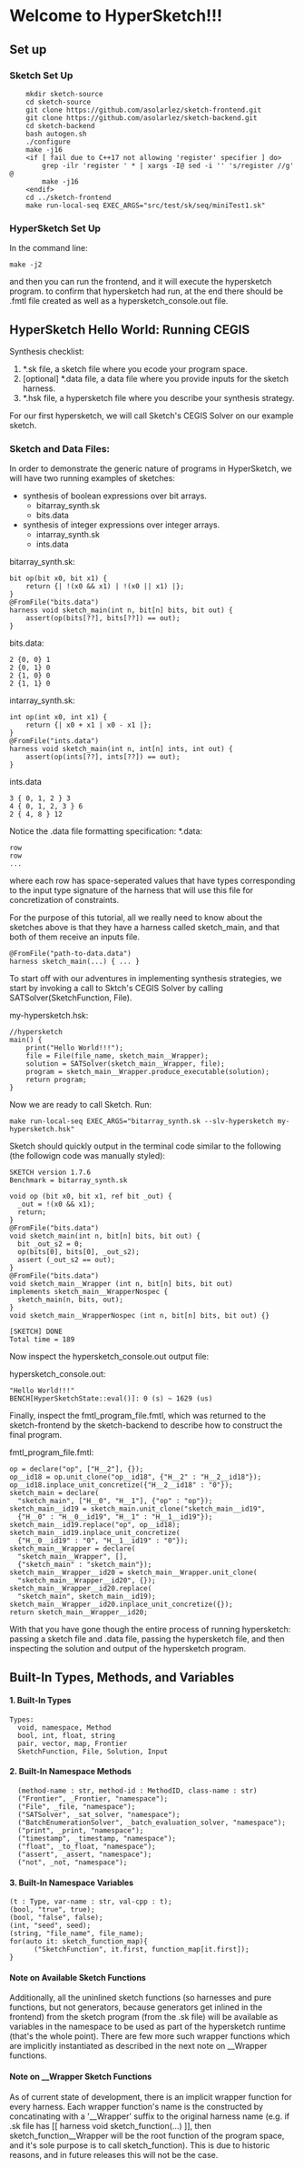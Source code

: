 # Welcome to HyperSketch!!!

## Set up

### Sketch Set Up

```
    mkdir sketch-source
    cd sketch-source
    git clone https://github.com/asolarlez/sketch-frontend.git   
    git clone https://github.com/asolarlez/sketch-backend.git
    cd sketch-backend
    bash autogen.sh
    ./configure
    make -j16
    <if [ fail due to C++17 not allowing 'register' specifier ] do>
        grep -ilr 'register ' * | xargs -I@ sed -i '' 's/register //g' @
        make -j16
    <endif>
    cd ../sketch-frontend
    make run-local-seq EXEC_ARGS="src/test/sk/seq/miniTest1.sk"

```

### HyperSketch Set Up

In the command line:
    
    make -j2

and then you can run the frontend, and it will execute the hypersketch program.
to confirm that hypersketch had run, at the end there should be .fmtl file created as well as a hypersketch_console.out file.

[//]: # (## Hello World example)

[//]: # (```)

[//]: # (hypersketch main&#40;&#41; {)

[//]: # (    print&#40;"Hello World!"&#41;;)

[//]: # (})

[//]: # (```)

[//]: # ()
[//]: # (hypersketch_console.out:)

[//]: # (```)

[//]: # (Hello World!)

[//]: # (```)

## HyperSketch Hello World: Running CEGIS

Synthesis checklist:
1. *.sk file, a sketch file where you ecode your program space.
2. [optional] *.data file, a data file where you provide inputs for the sketch harness.
3. *.hsk file, a hypersketch file where you describe your synthesis strategy.

For our first hypersketch, we will call Sketch's CEGIS Solver on our example sketch.

### Sketch and Data Files:

In order to demonstrate the generic nature of programs in HyperSketch,
we will have two running examples of sketches:

- synthesis of boolean expressions over bit arrays.
    - bitarray_synth.sk
    - bits.data
- synthesis of integer expressions over integer arrays.
    - intarray_synth.sk
    - ints.data

bitarray_synth.sk:
```
bit op(bit x0, bit x1) {
    return {| !(x0 && x1) | !(x0 || x1) |};
}
@FromFile("bits.data")
harness void sketch_main(int n, bit[n] bits, bit out) {
    assert(op(bits[??], bits[??]) == out);
}
```

bits.data:
```
2 {0, 0} 1
2 {0, 1} 0
2 {1, 0} 0
2 {1, 1} 0
```

intarray_synth.sk:
```
int op(int x0, int x1) {
    return {| x0 + x1 | x0 - x1 |};
}
@FromFile("ints.data")
harness void sketch_main(int n, int[n] ints, int out) {
    assert(op(ints[??], ints[??]) == out);
}
```

ints.data
```
3 { 0, 1, 2 } 3
4 { 0, 1, 2, 3 } 6
2 { 4, 8 } 12
```

Notice the .data file formatting specification:
*.data:
```
row
row
...
```
where each row has space-seperated values that have types corresponding to the input type signature of the harness that will use this file for concretization of constraints.

For the purpose of this tutorial, all we really need to know about the sketches above is that they have a harness called sketch_main, and that both of them receive an inputs file.
```
@FromFile("path-to-data.data")
harness sketch_main(...) { ... }
```

To start off with our adventures in implementing synthesis strategies, we start by invoking a call to Sktch's CEGIS Solver by calling
SATSolver(SketchFunction, File).

[//]: # (solve_sketch&#40;SketchFunction, File, Finder = SATFinder [or NumericalFinder or EnumerationFinder]&#41;.)

my-hypersketch.hsk:
```
//hypersketch 
main() {
    print("Hello World!!!");
    file = File(file_name, sketch_main__Wrapper);
    solution = SATSolver(sketch_main__Wrapper, file);
    program = sketch_main__Wrapper.produce_executable(solution);
    return program;
}
```

Now we are ready to call Sketch. Run:

``
  make run-local-seq EXEC_ARGS="bitarray_synth.sk --slv-hypersketch my-hypersketch.hsk"
``

Sketch should quickly output in the terminal code similar to the following (the followign code was manually styled):

```
SKETCH version 1.7.6
Benchmark = bitarray_synth.sk

void op (bit x0, bit x1, ref bit _out) {
  _out = !(x0 && x1);
  return;
}
@FromFile("bits.data")
void sketch_main(int n, bit[n] bits, bit out) {
  bit _out_s2 = 0;
  op(bits[0], bits[0], _out_s2);
  assert (_out_s2 == out);
}
@FromFile("bits.data")
void sketch_main__Wrapper (int n, bit[n] bits, bit out) 
implements sketch_main__WrapperNospec {
  sketch_main(n, bits, out);
}
void sketch_main__WrapperNospec (int n, bit[n] bits, bit out) {}

[SKETCH] DONE
Total time = 189
```

Now inspect the hypersketch_console.out output file:

hypersketch_console.out:
```
"Hello World!!!" 
BENCH[HyperSketchState::eval()]: 0 (s) ~ 1629 (us)
```

Finally, inspect the fmtl_program_file.fmtl, which was returned to the sketch-frontend by the sketch-backend to describe how to construct the final program.

fmtl_program_file.fmtl:

```
op = declare("op", ["H__2"], {});
op__id18 = op.unit_clone("op__id18", {"H__2" : "H__2__id18"});
op__id18.inplace_unit_concretize({"H__2__id18" : "0"});
sketch_main = declare(
  "sketch_main", ["H__0", "H__1"], {"op" : "op"});
sketch_main__id19 = sketch_main.unit_clone("sketch_main__id19",
  {"H__0" : "H__0__id19", "H__1" : "H__1__id19"});
sketch_main__id19.replace("op", op__id18);
sketch_main__id19.inplace_unit_concretize(
  {"H__0__id19" : "0", "H__1__id19" : "0"});
sketch_main__Wrapper = declare(
  "sketch_main__Wrapper", [], 
  {"sketch_main" : "sketch_main"});
sketch_main__Wrapper__id20 = sketch_main__Wrapper.unit_clone(
  "sketch_main__Wrapper__id20", {});
sketch_main__Wrapper__id20.replace(
  "sketch_main", sketch_main__id19);
sketch_main__Wrapper__id20.inplace_unit_concretize({});
return sketch_main__Wrapper__id20;
```

With that you have gone though the entire process of running hypersketch: passing a sketch file and .data file, passing the hypersketch file, and then inspecting the solution and output of the hypersketch program.


## Built-In Types, Methods, and Variables

[//]: # (1. built-in types)

[//]: # (2. built-in methods)

[//]: # (3. built-in variables)

#### 1. Built-In Types

[//]: # (```)

[//]: # (Types:)

[//]: # (  void, namespace, Method)

[//]: # (  bool, int, float, string)

[//]: # (  SketchFunction, File, Solution, Input)

[//]: # (  PolyPair, PolyVec, PolyMap, PolyFrontier)

[//]: # (  )
```
Types:
  void, namespace, Method
  bool, int, float, string
  pair, vector, map, Frontier
  SketchFunction, File, Solution, Input
```

[//]: # (  syntax:)

[//]: # (    type name; // var-val-type-id : VarValType)

[//]: # (  )
[//]: # (  void _void; // void_val_type)

[//]: # (  int i; // int_val_type)

[//]: # (  bool b; // int_val_type)

[//]: # (  string s; // string_val_type)

[//]: # ( )
[//]: # (  float float_val; // float_val_type)

[//]: # (  File* file; // file_val_type)

[//]: # (  )
[//]: # (  Method* method; // method_val_type)

[//]: # (  SketchFunction* skfunc; // skfunc_val_type)

[//]: # (  HoleVarStore* solution; // solution_val_type)

[//]: # (  InputVarStore* input_holder; // input_val_type)

[//]: # (  )
[//]: # (  PolyVec* poly_vec; // poly_vec_type)

[//]: # (  PolyPair* poly_pair; // poly_pair_type)

[//]: # (  PolyMap* poly_map; // poly_map_type)

[//]: # (  PolyFrontier* poly_frontier; // poly_frontier_type)

[//]: # (```)

#### 2. Built-In Namespace Methods

```
  (method-name : str, method-id : MethodID, class-name : str)
  ("Frontier", _Frontier, "namespace");
  ("File", _file, "namespace");
  ("SATSolver", _sat_solver, "namespace");
  ("BatchEnumerationSolver", _batch_evaluation_solver, "namespace");
  ("print", _print, "namespace");
  ("timestamp", _timestamp, "namespace");
  ("float", _to_float, "namespace");
  ("assert", _assert, "namespace");
  ("not", _not, "namespace");
```

#### 3. Built-In Namespace Variables
    
    (t : Type, var-name : str, val-cpp : t);
    (bool, "true", true);
    (bool, "false", false);
    (int, "seed", seed);
    (string, "file_name", file_name);
    for(auto it: sketch_function_map){
          ("SketchFunction", it.first, function_map[it.first]);
    }

#### Note on Available Sketch Functions

Additionally, all the uninlined sketch functions (so harnesses and pure functions, but not generators, because generators get inlined in the frontend) from the sketch program (from the .sk file) will be available as variables in the namespace to be used as part of the hypersketch runtime (that's the whole point).
There are few more such wrapper functions which are implicitly instantiated as described in the next note on __Wrapper functions.

#### Note on __Wrapper Sketch Functions

As of current state of development, 
there is an implicit wrapper function for every harness. 
Each wrapper function's name is the constructed by concatinating with a '__Wrapper' suffix to the original harness name 
(e.g. if .sk file has [[ harness void sketch_function(...) ]], 
  then sketch_function__Wrapper will be the root function of the program space, 
  and it's sole purpose is to call sketch_function). 
This is due to historic reasons, 
and in future releases this will not be the case.  

